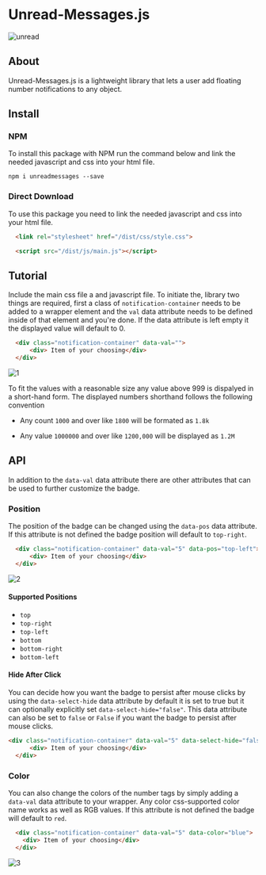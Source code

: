 
# Unread-Messages.js 

![unread](https://user-images.githubusercontent.com/60890281/115409128-0cab3000-a224-11eb-9f1e-68541403d213.png)


## About
Unread-Messages.js is a  lightweight library that lets a user add floating number notifications to any object.

## Install
### NPM
To install this package with NPM run the command below and link the needed javascript and css into your html file.
```text
npm i unreadmessages --save
```

### Direct Download
To use this package you need to link the needed javascript and css into your html file.
```html
  <link rel="stylesheet" href="/dist/css/style.css">
```

```html
  <script src="/dist/js/main.js"></script>
```

## Tutorial
Include the main css file a and javascript file.
To initiate the, library two things are required, first a class of `notification-container` needs to be added to a wrapper element and the `val` data attribute needs to be defined inside of that element and you're done. If the data attribute is left empty it the displayed value will default to 0.

```html
  <div class="notification-container" data-val="">
      <div> Item of your choosing</div>
  </div>
```

![1](https://user-images.githubusercontent.com/60890281/115802419-6b81cc80-a411-11eb-9af6-45180bf42e49.png)


To fit the values with a reasonable size any value above 999 is dispalyed in a short-hand form. The displayed numbers shorthand follows the following convention
* Any count `1000` and over like  `1800` will be formated as `1.8k`


* Any value `1000000` and over like `1200,000` will be displayed as `1.2M`
## API
In addition to the `data-val` data attribute there are other attributes that can be used to further customize the badge.

### Position
The position of the badge can be changed using the `data-pos` data attribute. If this attribute is not defined the badge position will default to `top-right`.
```html
  <div class="notification-container" data-val="5" data-pos="top-left">
      <div> Item of your choosing</div>
  </div>
```
![2](https://user-images.githubusercontent.com/60890281/115803552-b4d31b80-a413-11eb-8641-e5cf30763892.png)

#### Supported Positions 
* `top`
* `top-right`
* `top-left`
* `bottom`
* `bottom-right`
* `bottom-left`


#### Hide After Click
You can decide how you want the badge to persist after mouse clicks by using the `data-select-hide` data attribute by default it is set to true but it can optionally explicitly set `data-select-hide="false"`. This data attribute can also be set to `false` or `False` if you want the badge to persist after mouse clicks.

```html
<div class="notification-container" data-val="5" data-select-hide="false">
      <div> Item of your choosing</div>
  </div>
```


### Color
You can also change the colors of the number tags by simply adding a `data-val` data attribute to your wrapper.
Any color css-supported color name works as well as RGB values. If this attribute is not defined the badge will default to `red`.

``` html
  <div class="notification-container" data-val="5" data-color="blue">
    <div> Item of your choosing</div>
  </div>
```
![3](https://user-images.githubusercontent.com/60890281/115803590-c87e8200-a413-11eb-8342-856ec781a9b2.png)
